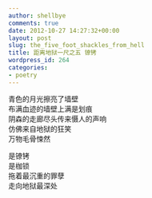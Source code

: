 ```yaml
---
author: shellbye
comments: true
date: 2012-10-27 14:27:32+00:00
layout: post
slug: the_five_foot_shackles_from_hell
title: 距离地狱一尺之五 镣铐
wordpress_id: 264
categories:
- poetry
---
```


青色的月光擦亮了墙壁  
布满血迹的墙壁上满是划痕  
阴森的走廊尽头传来慑人的声响  
仿佛来自地狱的狂笑  
万物毛骨悚然  
  
是镣铐  
是枷锁  
拖着最沉重的罪孽  
走向地狱最深处
